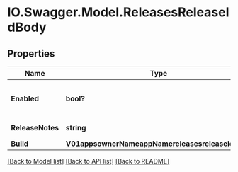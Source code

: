 # IO.Swagger.Model.ReleasesReleaseIdBody
## Properties

Name | Type | Description | Notes
------------ | ------------- | ------------- | -------------
**Enabled** | **bool?** | Toggle this release to be enable distribute/download or not. | [optional] 
**ReleaseNotes** | **string** | Release notes for this release. | [optional] 
**Build** | [**V01appsownerNameappNamereleasesreleaseIdBuild**](V01appsownerNameappNamereleasesreleaseIdBuild.md) |  | [optional] 

[[Back to Model list]](../README.md#documentation-for-models) [[Back to API list]](../README.md#documentation-for-api-endpoints) [[Back to README]](../README.md)

